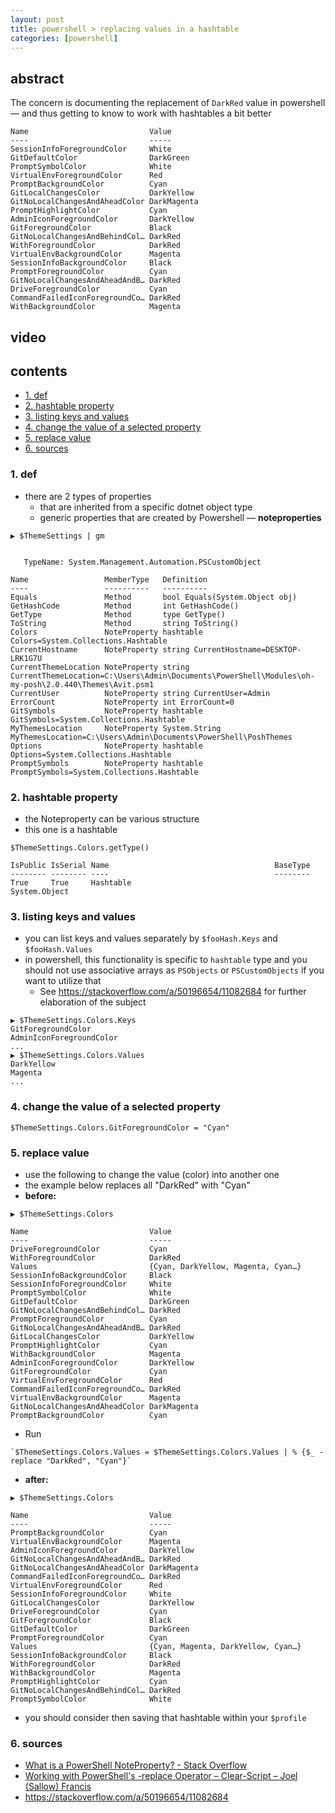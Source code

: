 ```yaml
---
layout: post
title: powershell > replacing values in a hashtable
categories: [powershell]
---
```

## abstract
The concern is documenting the replacement of `DarkRed` value in powershell — and thus getting to know to work with hashtables a bit better

```
Name                           Value
----                           -----
SessionInfoForegroundColor     White
GitDefaultColor                DarkGreen
PromptSymbolColor              White
VirtualEnvForegroundColor      Red
PromptBackgroundColor          Cyan
GitLocalChangesColor           DarkYellow
GitNoLocalChangesAndAheadColor DarkMagenta
PromptHighlightColor           Cyan
AdminIconForegroundColor       DarkYellow
GitForegroundColor             Black
GitNoLocalChangesAndBehindCol… DarkRed
WithForegroundColor            DarkRed
VirtualEnvBackgroundColor      Magenta
SessionInfoBackgroundColor     Black
PromptForegroundColor          Cyan
GitNoLocalChangesAndAheadAndB… DarkRed
DriveForegroundColor           Cyan
CommandFailedIconForegroundCo… DarkRed
WithBackgroundColor            Magenta
```

## video
## contents
<!-- TOC -->

- [1. def](#1-def)
- [2. hashtable property](#2-hashtable-property)
- [3. listing keys and values](#3-listing-keys-and-values)
- [4. change the value of a selected property](#4-change-the-value-of-a-selected-property)
- [5. replace value](#5-replace-value)
- [6. sources](#6-sources)

<!-- /TOC -->

### 1. def
* there are 2 types of properties
    * that are inherited from a specific dotnet object type
    * generic properties that are created by Powershell — **noteproperties**

```
▶ $ThemeSettings | gm


   TypeName: System.Management.Automation.PSCustomObject

Name                 MemberType   Definition
----                 ----------   ----------
Equals               Method       bool Equals(System.Object obj)
GetHashCode          Method       int GetHashCode()
GetType              Method       type GetType()
ToString             Method       string ToString()
Colors               NoteProperty hashtable Colors=System.Collections.Hashtable
CurrentHostname      NoteProperty string CurrentHostname=DESKTOP-LRK1G7U
CurrentThemeLocation NoteProperty string CurrentThemeLocation=C:\Users\Admin\Documents\PowerShell\Modules\oh-my-posh\2.0.440\Themes\Avit.psm1
CurrentUser          NoteProperty string CurrentUser=Admin
ErrorCount           NoteProperty int ErrorCount=0
GitSymbols           NoteProperty hashtable GitSymbols=System.Collections.Hashtable
MyThemesLocation     NoteProperty System.String MyThemesLocation=C:\Users\Admin\Documents\PowerShell\PoshThemes
Options              NoteProperty hashtable Options=System.Collections.Hashtable
PromptSymbols        NoteProperty hashtable PromptSymbols=System.Collections.Hashtable
```

### 2. hashtable property
* the Noteproperty can be various structure
* this one is a hashtable 

```
$ThemeSettings.Colors.getType()

IsPublic IsSerial Name                                     BaseType
-------- -------- ----                                     --------
True     True     Hashtable                                System.Object
```

### 3. listing keys and values
* you can list keys and values separately by `$fooHash.Keys` and `$fooHash.Values`
* in powershell, this functionality is specific to `hashtable` type and you should not use associative arrays as `PSObjects` or `PSCustomObjects` if you want to utilize that 
    * See <https://stackoverflow.com/a/50196654/11082684> for further elaboration of the subject

```
▶ $ThemeSettings.Colors.Keys
GitForegroundColor
AdminIconForegroundColor
...
▶ $ThemeSettings.Colors.Values
DarkYellow
Magenta
...
```

### 4. change the value of a selected property

```
$ThemeSettings.Colors.GitForegroundColor = "Cyan"
```

### 5. replace value
* use the following to change the value (color) into another one
* the example below replaces all "DarkRed" with "Cyan"
* **before:**

```
▶ $ThemeSettings.Colors

Name                           Value
----                           -----
DriveForegroundColor           Cyan
WithForegroundColor            DarkRed
Values                         {Cyan, DarkYellow, Magenta, Cyan…}
SessionInfoBackgroundColor     Black
SessionInfoForegroundColor     White
PromptSymbolColor              White
GitDefaultColor                DarkGreen
GitNoLocalChangesAndBehindCol… DarkRed
PromptForegroundColor          Cyan
GitNoLocalChangesAndAheadAndB… DarkRed
GitLocalChangesColor           DarkYellow
PromptHighlightColor           Cyan
WithBackgroundColor            Magenta
AdminIconForegroundColor       DarkYellow
GitForegroundColor             Cyan
VirtualEnvForegroundColor      Red
CommandFailedIconForegroundCo… DarkRed
VirtualEnvBackgroundColor      Magenta
GitNoLocalChangesAndAheadColor DarkMagenta
PromptBackgroundColor          Cyan
```

* Run

```
`$ThemeSettings.Colors.Values = $ThemeSettings.Colors.Values | % {$_ -replace "DarkRed", "Cyan"}`
```

* **after:** 

```
▶ $ThemeSettings.Colors

Name                           Value
----                           -----
PromptBackgroundColor          Cyan
VirtualEnvBackgroundColor      Magenta
AdminIconForegroundColor       DarkYellow
GitNoLocalChangesAndAheadAndB… DarkRed
GitNoLocalChangesAndAheadColor DarkMagenta
CommandFailedIconForegroundCo… DarkRed
VirtualEnvForegroundColor      Red
SessionInfoForegroundColor     White
GitLocalChangesColor           DarkYellow
DriveForegroundColor           Cyan
GitForegroundColor             Black
GitDefaultColor                DarkGreen
PromptForegroundColor          Cyan
Values                         {Cyan, Magenta, DarkYellow, Cyan…}
SessionInfoBackgroundColor     Black
WithForegroundColor            DarkRed
WithBackgroundColor            Magenta
PromptHighlightColor           Cyan
GitNoLocalChangesAndBehindCol… DarkRed
PromptSymbolColor              White
```

* you should consider then saving that hashtable within your `$profile`

### 6. sources
* [What is a PowerShell NoteProperty? - Stack Overflow](https://stackoverflow.com/questions/29141914/what-is-a-powershell-noteproperty)
* [Working with PowerShell's -replace Operator – Clear-Script – Joel (Sallow) Francis](https://vexx32.github.io/2019/03/20/PowerShell-Replace-Operator/)
* <https://stackoverflow.com/a/50196654/11082684>